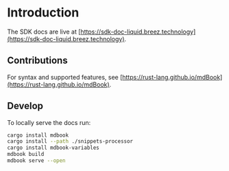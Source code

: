 # Introduction

The SDK docs are live at [https://sdk-doc-liquid.breez.technology](https://sdk-doc-liquid.breez.technology).

## Contributions

For syntax and supported features, see [https://rust-lang.github.io/mdBook](https://rust-lang.github.io/mdBook).

## Develop

To locally serve the docs run:

```bash
cargo install mdbook
cargo install --path ./snippets-processor
cargo install mdbook-variables
mdbook build
mdbook serve --open
```

